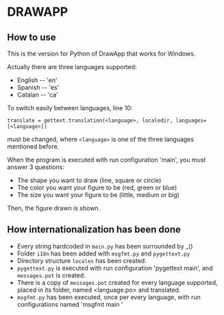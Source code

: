 # DRAWAPP #

## How to use ##

This is the version for Python of DrawApp that works for Windows.

Actually there are three languages supported: 
- English -- 'en'
- Spanish -- 'es'
- Catalan -- 'ca'

To switch easily between languages, line 10:

    translate = gettext.translation(<language>, localedir, languages=[<language>])

must be changed, where `<language>` is one of the three languages mentioned before.

When the program is executed with run configuration 'main', you must answer 3 questions:
- The shape you want to draw (line, square or circle)
- The color you want your figure to be (red, green or blue)
- The size you want your figure to be (little, medium or big)

Then, the figure drawn is shown.

## How internationalization has been done ##

- Every string hardcoded in `main.py` has been surrounded by _()
- Folder `i18n` has been added with `msgfmt.py` and `pygettext.py`
- Directory structure `locales` has been created.
- `pygettext.py` is executed with run configuration 'pygettext main', and `messages.pot` is created.
- There is a copy of `messages.pot` created for every language supported, placed in its folder, named <language.po> and translated.
- `msgfmt.py` has been executed, once per every language, with run configurations named 'msgfmt main <language>'
